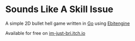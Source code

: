 # Sounds Like A Skill Issue

A simple 2D bullet hell game written in [Go](https://go.dev/) using [Ebitengine](https://github.com/hajimehoshi/ebiten)

Available for free on [im-just-bri.itch.io](https://im-just-bri.itch.io/sounds-like-a-skill-issue)
